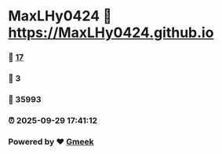 # MaxLHy0424 :link: https://MaxLHy0424.github.io 
### :page_facing_up: [17](https://MaxLHy0424.github.io/tag.html) 
### :speech_balloon: 3 
### :hibiscus: 35993 
### :alarm_clock: 2025-09-29 17:41:12 
### Powered by :heart: [Gmeek](https://github.com/Meekdai/Gmeek)
